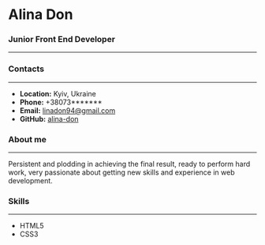 # Alina Don
### Junior Front End Developer
-----------
### Contacts
***
* **Location:** Kyiv, Ukraine
* **Phone:** +38073*******
* **Email:** linadon94@gmail.com
* **GitHub:** [alina-don](https://github.com/alina-don)

### About me
***
Persistent and plodding in achieving the final result, ready to perform hard work, very passionate about getting new skills and experience in web development.

### Skills
-----------
* HTML5
* CSS3
